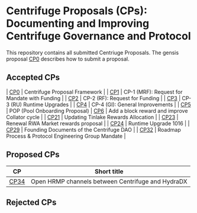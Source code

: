 # Centrifuge Proposals (CPs): Documenting and Improving Centrifuge Governance and Protocol
This repository contains all submitted Centriuge Proposals. The gensis proposal [CP0](cps/CP0/CP0.md) describes how to submit a proposal.


## Accepted CPs


| [CP0](./cps/CP0/CP0.md) | Centrifuge Proposal Framework |
| [CP1](./cps/CP1/CP1.md) | CP-1 (MRF): Request for Mandate with Funding |
| [CP2](./cps/CP2/CP2.md) | CP-2 (RF): Request for Funding |
| [CP3](./cps/CP3/CP3.md)  | CP-3 (RU) Runtime Upgrades |
| [CP4](./cps/CP4/CP4.md) | CP-4 (GI): General Improvements |
| [CP5](./cps/CP5/CP5.md) | POP (Pool Onboarding Proposal)
| [CP6](./cps/CP6.md) | Add a block reward and improve Collator cycle |
| [CP21](./cps/CP21.md) | Updating Tinlake Rewards Allocation |
| [CP23](./cps/CP23.md) | Renewal RWA Market rewards proposal |
| [CP24](./cps/CP24.md) | Runtime Upgrade 1016 |
| [CP29](./cps/CP29/CP29.md) | Founding Documents of the Centrifuge DAO |
| [CP32](./cps/CP32.md) | Roadmap Process & Protocol Engineering Group Mandate |


## Proposed CPs
|CP | Short title |
|---|-------------|
| [CP34](./cps/CP34.md) | Open HRMP channels between Centrifuge and HydraDX |

## Rejected CPs
